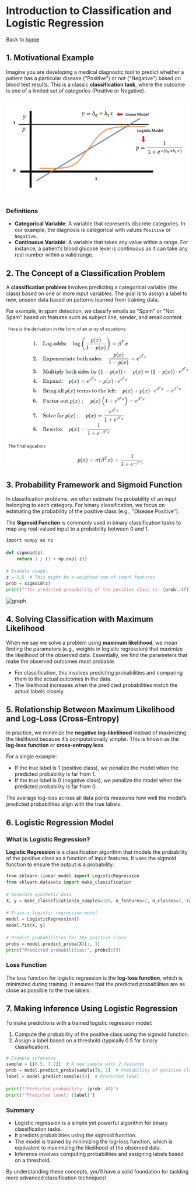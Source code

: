 # Introduction to Classification and Logistic Regression

Back to [home](../README.md)

## 1. Motivational Example

Imagine you are developing a medical diagnostic tool to predict whether a patient has a particular disease ("Positive") or not ("Negative") based on blood test results. This is a classic **classification task**, where the outcome is one of a limited set of categories (Positive or Negative).

![graph](../pics/02_logistic_reg_01.png)

### Definitions
- **Categorical Variable**: A variable that represents discrete categories. In our example, the diagnosis is categorical with values `Positive` or `Negative`.
- **Continuous Variable**: A variable that takes any value within a range. For instance, a patient’s blood glucose level is continuous as it can take any real number within a valid range.

## 2. The Concept of a Classification Problem

A **classification problem** involves predicting a categorical variable (the class) based on one or more input variables. The goal is to assign a label to new, unseen data based on patterns learned from training data.

For example, in spam detection, we classify emails as "Spam" or "Not Spam" based on features such as subject line, sender, and email content.

![graph](../pics/02_logistic_reg_03.png)

## 3. Probability Framework and Sigmoid Function

In classification problems, we often estimate the probability of an input belonging to each category. For binary classification, we focus on estimating the probability of the positive class (e.g., "Disease Positive").

The **Sigmoid Function** is commonly used in binary classification tasks to map any real-valued input to a probability between 0 and 1.

```python
import numpy as np

def sigmoid(z):
    return 1 / (1 + np.exp(-z))

# Example usage:
z = 1.5  # This might be a weighted sum of input features
prob = sigmoid(z)
print(f"The predicted probability of the positive class is: {prob:.4f}")
```

![graph](../pics/02_logistic_reg_02.gif)

## 4. Solving Classification with Maximum Likelihood

When we say we solve a problem using **maximum likelihood**, we mean finding the parameters (e.g., weights in logistic regression) that maximize the likelihood of the observed data. Essentially, we find the parameters that make the observed outcomes most probable.

- For classification, this involves predicting probabilities and comparing them to the actual outcomes in the data.
- The likelihood increases when the predicted probabilities match the actual labels closely.

## 5. Relationship Between Maximum Likelihood and Log-Loss (Cross-Entropy)

In practice, we minimize the **negative log-likelihood** instead of maximizing the likelihood because it’s computationally simpler. This is known as the **log-loss function** or **cross-entropy loss**.

For a single example:
- If the true label is 1 (positive class), we penalize the model when the predicted probability is far from 1.
- If the true label is 0 (negative class), we penalize the model when the predicted probability is far from 0.

The average log-loss across all data points measures how well the model’s predicted probabilities align with the true labels.

## 6. Logistic Regression Model

### What is Logistic Regression?
**Logistic Regression** is a classification algorithm that models the probability of the positive class as a function of input features. It uses the sigmoid function to ensure the output is a probability.

```python
from sklearn.linear_model import LogisticRegression
from sklearn.datasets import make_classification

# Generate synthetic data
X, y = make_classification(n_samples=100, n_features=2, n_classes=2, random_state=42)

# Train a logistic regression model
model = LogisticRegression()
model.fit(X, y)

# Predict probabilities for the positive class
probs = model.predict_proba(X)[:, 1]
print("Predicted probabilities:", probs[:5])
```

### Loss Function
The loss function for logistic regression is the **log-loss function**, which is minimized during training. It ensures that the predicted probabilities are as close as possible to the true labels.

## 7. Making Inference Using Logistic Regression

To make predictions with a trained logistic regression model:
1. Compute the probability of the positive class using the sigmoid function.
2. Assign a label based on a threshold (typically 0.5 for binary classification).

```python
# Example inference
sample = [[0.5, 1.2]]  # A new sample with 2 features
prob = model.predict_proba(sample)[0, 1]  # Probability of positive class
label = model.predict(sample)[0]  # Predicted label

print(f"Predicted probability: {prob:.4f}")
print(f"Predicted label: {label}")
```

### Summary
- Logistic regression is a simple yet powerful algorithm for binary classification tasks.
- It predicts probabilities using the sigmoid function.
- The model is trained by minimizing the log-loss function, which is equivalent to maximizing the likelihood of the observed data.
- Inference involves computing probabilities and assigning labels based on a threshold.

By understanding these concepts, you’ll have a solid foundation for tackling more advanced classification techniques!

